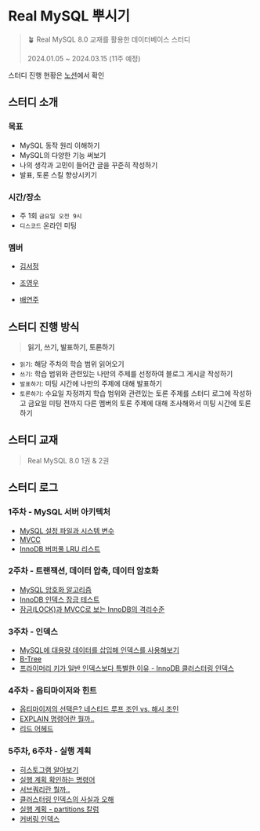 # Real MySQL 뿌시기

> 🪴 Real MySQL 8.0 교재를 활용한 데이터베이스 스터디
> 
> 2024.01.05 ~ 2024.03.15 (11주 예정)

스터디 진행 현황은 [노션](https://lacy-pirate-0e4.notion.site/Real-MySQL-4c68877d2ded42918bb8f6d0d684a0de?pvs=4)에서 확인

## 스터디 소개

### 목표

- MySQL 동작 원리 이해하기
- MySQL의 다양한 기능 써보기
- 나의 생각과 고민이 들어간 글을 꾸준히 작성하기
- 발표, 토론 스킬 향상시키기

### 시간/장소

- 주 1회 `금요일 오전 9시`
- `디스코드` 온라인 미팅

### 멤버
- [김서정](https://github.com/kimsj-git)

- [조영우](https://github.com/choyoungwoo9)

- [배연주](https://github.com/kiteB)

## 스터디 진행 방식

> **읽기, 쓰기, 발표하기, 토론하기**
> 
- `읽기`: 해당 주차의 학습 범위 읽어오기
- `쓰기`: 학습 범위와 관련있는 나만의 주제를 선정하여 블로그 게시글 작성하기
- `발표하기`: 미팅 시간에 나만의 주제에 대해 발표하기
- `토론하기`: 수요일 자정까지 학습 범위와 관련있는 토론 주제를 스터디 로그에 작성하고 금요일 미팅 전까지 다른 멤버의 토론 주제에 대해 조사해와서 미팅 시간에 토론하기

## 스터디 교재

> Real MySQL 8.0 1권 & 2권
> 


## 스터디 로그

### 1주차 - MySQL 서버 아키텍처
- [MySQL 설정 파일과 시스템 변수](https://babyshark.tistory.com/20)
- [MVCC](https://coji.tistory.com/148)
- [InnoDB 버퍼풀 LRU 리스트](https://duddn.tistory.com/18)

### 2주차 - 트랜잭션, 데이터 압축, 데이터 암호화
- [MySQL 암호화 알고리즘](https://coji.tistory.com/149)
- [InnoDB 인덱스 잠금 테스트](https://babyshark.tistory.com/21)
- [잠금(LOCK)과 MVCC로 보는 InnoDB의 격리수준](https://duddn.tistory.com/19)

### 3주차 - 인덱스
- [MySQL에 대용량 데이터를 삽입해 인덱스를 사용해보기](https://duddn.tistory.com/20)
- [B-Tree](https://coji.tistory.com/150)
- [프라이머리 키가 일반 인덱스보다 특별한 이유 - InnoDB 클러스터링 인덱스](https://babyshark.tistory.com/22)

### 4주차 - 옵티마이저와 힌트
- [옵티마이저의 선택은? 네스티드 루프 조인 vs. 해시 조인](https://babyshark.tistory.com/25)
- [EXPLAIN 명령어란 뭘까..](https://duddn.tistory.com/21)
- [리드 어헤드](https://coji.tistory.com/151)

### 5주차, 6주차 - 실행 계획
- [히스토그램 알아보기](https://coji.tistory.com/154)
- [실행 계획 확인하는 명령어](https://babyshark.tistory.com/27)
- [서브쿼리란 뭘까..](https://duddn.tistory.com/22)
- [클러스터링 인덱스의 사실과 오해](https://duddn.tistory.com/23)
- [실행 계획 - partitions 칼럼](https://coji.tistory.com/155)
- [커버링 인덱스](https://babyshark.tistory.com/28)
